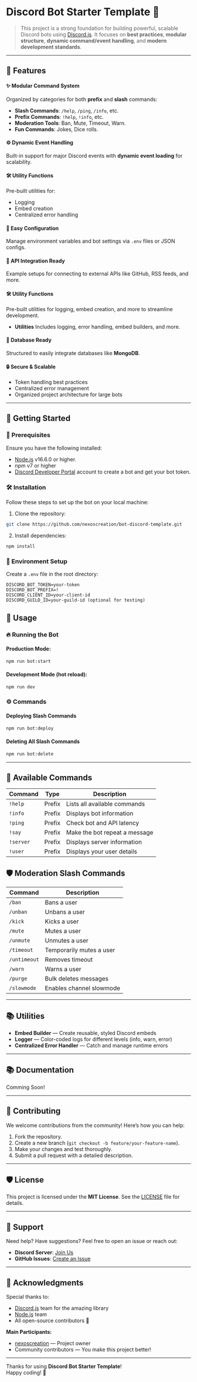 # Discord Bot Starter Template 🚀

> This project is a strong foundation for building powerful, scalable Discord bots using [Discord.js](https://discord.js.org). It focuses on **best practices**, **modular structure**, **dynamic command/event handling**, and **modern development standards**.

---

## 🌟 Features

#### ✨ Modular Command System

Organized by categories for both **prefix** and **slash** commands:

- **Slash Commands**: `/help`, `/ping`, `/info`, etc.
- **Prefix Commands**: `!help`, `!info`, etc.
- **Moderation Tools**: Ban, Mute, Timeout, Warn.
- **Fun Commands**: Jokes, Dice rolls.

#### ⚙️ Dynamic Event Handling

Built-in support for major Discord events with **dynamic event loading** for scalability.

#### 🛠️ Utility Functions

Pre-built utilities for:

- Logging
- Embed creation
- Centralized error handling

#### 📜 Easy Configuration

Manage environment variables and bot settings via `.env` files or JSON configs.

#### 📡 API Integration Ready

Example setups for connecting to external APIs like GitHub, RSS feeds, and more.

#### 🛠️ **Utility Functions**

Pre-built utilities for logging, embed creation, and more to streamline development.

- **Utilities** Includes logging, error handling, embed builders, and more.

#### 💾 Database Ready

Structured to easily integrate databases like **MongoDB**.

#### 🔒 Secure & Scalable

- Token handling best practices
- Centralized error management
- Organized project architecture for large bots

---

## 🚀 Getting Started

### 📂 Prerequisites

Ensure you have the following installed:

- [Node.js](https://nodejs.org/) v16.6.0 or higher.
- npm v7 or higher
- [Discord Developer Portal](https://discord.com/developers/applications) account to create a bot and get your bot token.

### 🛠️ Installation

Follow these steps to set up the bot on your local machine:

1. Clone the repository:

```bash
git clone https://github.com/nexoscreation/bot-discord-template.git
```

2. Install dependencies:

```bash
npm install
```

### 📜 Environment Setup

Create a `.env` file in the root directory:

```env
DISCORD_BOT_TOKEN=your-token
DISCORD_BOT_PREFIX=!
DISCORD_CLIENT_ID=your-client-id
DISCORD_GUILD_ID=your-guild-id (optional for testing)
```

## 📜 Usage

### 🔥 Running the Bot

#### Production Mode:
```bash
npm run bot:start
```

#### Development Mode (hot reload):
```bash
npm run dev
```

### ⚙️ Commands

#### Deploying Slash Commands
```bash
npm run bot:deploy
```

#### Deleting All Slash Commands
```bash
npm run bot:delete
```

---

## 📜 Available Commands

| Command     | Type    | Description                    |
|-------------|---------|---------------------------------|
| `!help`     | Prefix   | Lists all available commands   |
| `!info`     | Prefix   | Displays bot information       |
| `!ping`     | Prefix   | Check bot and API latency      |
| `!say`      | Prefix   | Make the bot repeat a message  |
| `!server`   | Prefix   | Displays server information    |
| `!user`     | Prefix   | Displays your user details     |

## 🛡️ Moderation Slash Commands

| Command     | Description                               |
|-------------|-------------------------------------------|
| `/ban`      | Bans a user                               |
| `/unban`    | Unbans a user                             |
| `/kick`     | Kicks a user                              |
| `/mute`     | Mutes a user                              |
| `/unmute`   | Unmutes a user                            |
| `/timeout`  | Temporarily mutes a user                  |
| `/untimeout`| Removes timeout                           |
| `/warn`     | Warns a user                              |
| `/purge`    | Bulk deletes messages                     |
| `/slowmode` | Enables channel slowmode                  |


---

## 📚 Utilities

- **Embed Builder** — Create reusable, styled Discord embeds
- **Logger** — Color-coded logs for different levels (info, warn, error)
- **Centralized Error Handler** — Catch and manage runtime errors

---

## 📚 Documentation

Comming Soon!

---

## 🤝 Contributing

We welcome contributions from the community! Here’s how you can help:

1. Fork the repository.
2. Create a new branch (`git checkout -b feature/your-feature-name`).
3. Make your changes and test thoroughly.
4. Submit a pull request with a detailed description.

---

## 🛡️ License

This project is licensed under the **MIT License**. See the [LICENSE](LICENSE) file for details.

---

## 💬 Support

Need help? Have suggestions? Feel free to open an issue or reach out:

- **Discord Server**: [Join Us](https://discord.gg/A3euTAVqHv)
- **GitHub Issues**: [Create an Issue](https://github.com/nexoscreation/bot-discord-template/issues)

---

## 🎉 Acknowledgments

Special thanks to:
- [Discord.js](https://discord.js.org) team for the amazing library
- [Node.js](https://nodejs.org) team
- All open-source contributors 💖

**Main Participants:**
- [nexoscreation](https://github.com/nexoscreation) — Project owner
- Community contributors — You make this project better!

---

Thanks for using **Discord Bot Starter Template**!  
Happy coding! 🎉